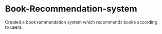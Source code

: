 # Book-Recommendation-system
Created a book remmendation system which recommends books according to users.
